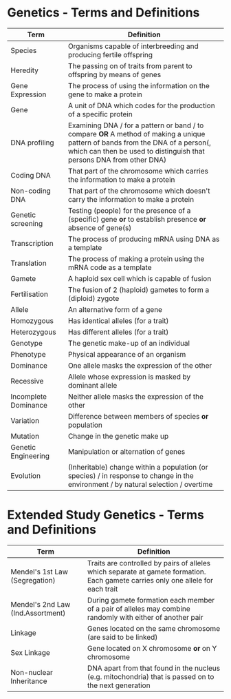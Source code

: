 # Genetics - Terms and Definitions

| Term | Definition |
| --- | --- |
| Species | Organisms capable of interbreeding and producing fertile offspring |
| Heredity | The passing on of traits from parent to offspring by means of genes |
| Gene Expression | The process of using the information on the gene to make a protein |
| Gene | A unit of DNA which codes for the production of a specific protein |
| DNA profiling | Examining DNA / for a pattern or band / to compare **OR** A method of making a unique pattern of bands from the DNA of a person(, which can then be used to distinguish that persons DNA from other DNA) |
| Coding DNA | That part of the chromosome which carries the information to make a protein |
| Non-coding DNA | That part of the chromosome which doesn't carry the information to make a protein |
| Genetic screening | Testing (people) for the presence of a (specific) gene **or** to establish presence **or** absence of gene(s) |
| Transcription | The process of producing mRNA using DNA as a template |
| Translation | The process of making a protein using the mRNA code as a template |
| Gamete | A haploid sex cell which is capable of fusion |
| Fertilisation | The fusion of 2 (haploid) gametes to form a (diploid) zygote |
| Allele | An alternative form of a gene |
| Homozygous | Has identical alleles (for a trait) |
| Heterozygous | Has different alleles (for a trait) |
| Genotype | The genetic make-up of an individual |
| Phenotype | Physical appearance of an organism |
| Dominance | One allele masks the expression of the other |
| Recessive | Allele whose expression is masked by dominant allele |
| Incomplete Dominance | Neither allele masks the expression of the other |
| Variation | Difference between members of species **or** population |
| Mutation | Change in the genetic make up |
| Genetic Engineering | Manipulation or alternation of genes |
| Evolution | (Inheritable) change within a population (or species) / in response to change in the environment / by natural selection / overtime |

# Extended Study Genetics - Terms and Definitions

| Term | Definition |
| --- | --- |
| Mendel's 1st Law (Segregation) | Traits are controlled by pairs of alleles which separate at gamete formation. Each gamete carries only one allele for each trait |
| Mendel's 2nd Law (Ind.Assortment) | During gamete formation each member of a pair of alleles may combine randomly with either of another pair |
| Linkage | Genes located on the same chromosome (are said to be linked) |
| Sex Linkage | Gene located on X chromosome **or** on Y chromosome |
| Non-nuclear Inheritance | DNA apart from that found in the nucleus (e.g. mitochondria) that is passed on to the next generation |
